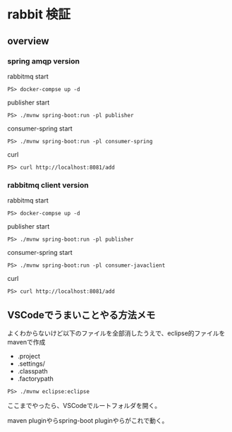 # rabbit 検証

## overview

### spring amqp version

rabbitmq start

```PS
PS> docker-compse up -d
```

publisher start

```PS
PS> ./mvnw spring-boot:run -pl publisher
```

consumer-spring start

```PS
PS> ./mvnw spring-boot:run -pl consumer-spring
```

curl

```PS
PS> curl http://localhost:8081/add
```

### rabbitmq client version

rabbitmq start

```PS
PS> docker-compse up -d
```

publisher start

```PS
PS> ./mvnw spring-boot:run -pl publisher
```

consumer-spring start

```PS
PS> ./mvnw spring-boot:run -pl consumer-javaclient
```

curl

```PS
PS> curl http://localhost:8081/add
```

## VSCodeでうまいことやる方法メモ

よくわからないけど以下のファイルを全部消したうえで、eclipse的ファイルをmavenで作成
* .project
* .settings/
* .classpath
* .factorypath

```PS
PS> ./mvnw eclipse:eclipse
```

ここまでやったら、VSCodeでルートフォルダを開く。

maven pluginやらspring-boot pluginやらがこれで動く。
